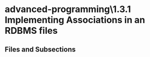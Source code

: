 # advanced-programming\1.3.1 Implementing Associations in an RDBMS files

## Files and Subsections

